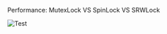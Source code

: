 

Performance: MutexLock VS SpinLock VS SRWLock

![Test](https://user-images.githubusercontent.com/32999507/96105983-9f85ad80-0f15-11eb-9a4f-7cb5827e3efc.PNG)

